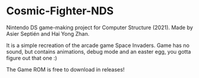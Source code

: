 # Cosmic-Fighter-NDS
Nintendo DS game-making project for Computer Structure (2021). Made by Asier Septién and Hai Yong Zhan.

It is a simple recreation of the arcade game Space Invaders.
Game has no sound, but contains animations, debug mode and an easter egg, you gotta figure out that one :)

The Game ROM is free to download in releases!
